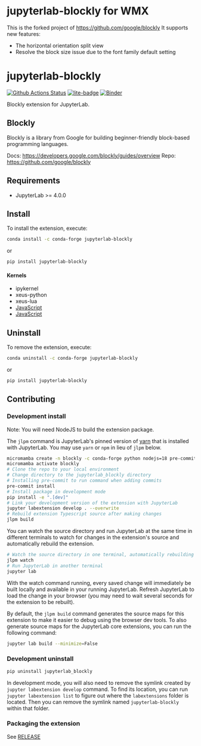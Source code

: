 # jupyterlab-blockly for WMX
This is the forked project of https://github.com/google/blockly
It supports new features:
- The horizontal orientation split view
- Resolve the block size issue due to the font family default setting

# jupyterlab-blockly

[![Github Actions Status](https://github.com/QuantStack/jupyterlab-blockly/actions/workflows/build.yml/badge.svg)](https://github.com/quantstack/jupyterlab-blockly/actions/workflows/build.yml)
[![lite-badge](https://jupyterlite.rtfd.io/en/latest/_static/badge-launch.svg)](https://jupyterlab-blockly.readthedocs.io/en/latest/lite/lab/index.html?path=example.jpblockly)
[![Binder](https://mybinder.org/badge_logo.svg)](https://mybinder.org/v2/gh/quantstack/jupyterlab-blockly/main?urlpath=lab/tree/examples/example.jpblockly)


Blockly extension for JupyterLab.

## Blockly

Blockly is a library from Google for building beginner-friendly block-based programming languages.

Docs: https://developers.google.com/blockly/guides/overview
Repo: https://github.com/google/blockly

## Requirements

- JupyterLab >= 4.0.0

## Install

To install the extension, execute:

```bash
conda install -c conda-forge jupyterlab-blockly
```
or 
```bash
pip install jupyterlab-blockly
```

#### Kernels

- ipykernel
- xeus-python
- xeus-lua
- [JavaScript](https://github.com/n-riesco/ijavascript#installation)
- [JavaScript](https://github.com/yunabe/tslab)

## Uninstall

To remove the extension, execute:

```bash
conda uninstall -c conda-forge jupyterlab-blockly
```
or
```bash
pip install jupyterlab-blockly
```

## Contributing

### Development install

Note: You will need NodeJS to build the extension package.

The `jlpm` command is JupyterLab's pinned version of
[yarn](https://yarnpkg.com/) that is installed with JupyterLab. You may use
`yarn` or `npm` in lieu of `jlpm` below.

```bash
micromamba create -n blockly -c conda-forge python nodejs=18 pre-commit jupyterlab jupyter-packaging jupyterlab-language-pack-es-ES jupyterlab-language-pack-fr-FR ipykernel xeus-python xeus-lua
micromamba activate blockly
# Clone the repo to your local environment
# Change directory to the jupyterlab_blockly directory
# Installing pre-commit to run command when adding commits
pre-commit install
# Install package in development mode
pip install -e ".[dev]"
# Link your development version of the extension with JupyterLab
jupyter labextension develop . --overwrite
# Rebuild extension Typescript source after making changes
jlpm build
```

You can watch the source directory and run JupyterLab at the same time in different terminals to watch for changes in the extension's source and automatically rebuild the extension.

```bash
# Watch the source directory in one terminal, automatically rebuilding when needed
jlpm watch
# Run JupyterLab in another terminal
jupyter lab
```

With the watch command running, every saved change will immediately be built locally and available in your running JupyterLab. Refresh JupyterLab to load the change in your browser (you may need to wait several seconds for the extension to be rebuilt).

By default, the `jlpm build` command generates the source maps for this extension to make it easier to debug using the browser dev tools. To also generate source maps for the JupyterLab core extensions, you can run the following command:

```bash
jupyter lab build --minimize=False
```

### Development uninstall

```bash
pip uninstall jupyterlab_blockly
```

In development mode, you will also need to remove the symlink created by `jupyter labextension develop`
command. To find its location, you can run `jupyter labextension list` to figure out where the `labextensions`
folder is located. Then you can remove the symlink named `jupyterlab-blockly` within that folder.

### Packaging the extension

See [RELEASE](RELEASE.md)
